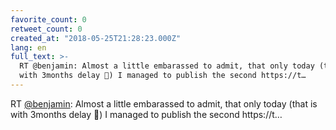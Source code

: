 ```yaml
---
favorite_count: 0
retweet_count: 0
created_at: "2018-05-25T21:28:23.000Z"
lang: en
full_text: >-
  RT @benjamin: Almost a little embarassed to admit, that only today (that is
  with 3months delay 🙈) I managed to publish the second https://t…
---
```


RT [@benjamin](https://twitter.com/benjamin): Almost a little embarassed to
admit, that only today (that is with 3months delay 🙈) I managed to publish the
second https://t…
